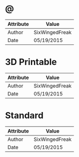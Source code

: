 # @
| Attribute | Value |
| ---  | ---     |
| Author | SixWingedFreak |
| Date | 05/19/2015 |
# 3D Printable
| Attribute | Value |
| ---  | ---     |
| Author | SixWingedFreak |
| Date | 05/19/2015 |
# Standard
| Attribute | Value |
| ---  | ---     |
| Author | SixWingedFreak |
| Date | 05/19/2015 |
